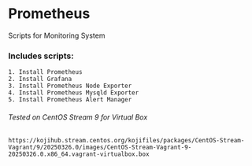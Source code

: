 # Prometheus
Scripts for Monitoring System

### Includes  scripts:

    1. Install Prometheus 
    2. Install Grafana
    3. Install Prometheus Node Exporter
    4. Install Prometheus Mysqld Exporter
    5. Install Prometheus Alert Manager

###### Tested on CentOS Stream 9 for Virtual Box ###### 
    https://kojihub.stream.centos.org/kojifiles/packages/CentOS-Stream-Vagrant/9/20250326.0/images/CentOS-Stream-Vagrant-9-20250326.0.x86_64.vagrant-virtualbox.box
